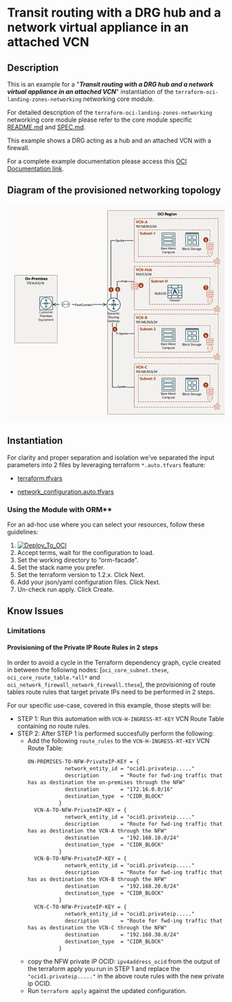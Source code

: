 <!-- BEGIN_TF_DOCS -->
# Transit routing with a DRG hub and a network virtual appliance in an attached VCN 

## Description

This is an example for a "***Transit routing with a DRG hub and a network virtual appliance in an attached VCN***" instantiation of the ```terraform-oci-landing-zones-networking``` networking core module.

For detailed description of the ```terraform-oci-landing-zones-networking``` networking core module please refer to the core module specific [README.md](../../README.md) and [SPEC.md](../../SPEC.md).

This example shows a DRG acting as a hub and an attached VCN with a firewall.

For a complete example documentation please access this [OCI Documentation link](https://docs.public.oneportal.content.oci.oraclecloud.com/en-us/iaas/Content/Network/Tasks/scenario_g.htm#scenario_g__onramp_example).

## Diagram of the provisioned networking topology

![](diagrams/network_transit_detailed_layout_2021.png)

## Instantiation

For clarity and proper separation and isolation we've separated the input parameters into 2 files by leveraging terraform ```*.auto.tfvars``` feature:

- [terraform.tfvars](./terraform.tfvars.template)


- [network_configuration.auto.tfvars](./network_configuration.auto.tfvars)

### Using the Module with ORM**

For an ad-hoc use where you can select your resources, follow these guidelines:
1. [![Deploy_To_OCI](../../images/DeployToOCI.svg)](https://cloud.oracle.com/resourcemanager/stacks/create?zipUrl=https://github.com/oracle-quickstart/terraform-oci-cis-landing-zone-networking/archive/refs/heads/main.zip&zipUrlVariables={"input_config_file_url":"https://raw.githubusercontent.com/oracle-quickstart/terraform-oci-cis-landing-zone-networking/main/examples/TransitRouting-DRGHub-NFW/input-configs-standards-options/network_configuration.yaml"})
2. Accept terms,  wait for the configuration to load. 
3. Set the working directory to “orm-facade”. 
4. Set the stack name you prefer.
5. Set the terraform version to 1.2.x. Click Next. 
6. Add your json/yaml configuration files. Click Next.
8. Un-check run apply. Click Create.

## Know Issues

### Limitations

#### Provisioning of the Private IP Route Rules in 2 steps

In order to avoid a cycle in the Terraform dependency graph, cycle created in between the folloiwng nodes: [```oci_core_subnet.these```, ```oci_core_route_table.*all*``` and ```oci_network_firewall_network_firewall.these```], the provisioning of route tables route rules that target private IPs need to be performed in 2 steps.

For our specific use-case, covered in this example, those stepts will be:

- STEP 1: Run this automation with ```VCN-H-INGRESS-RT-KEY``` VCN Route Table containing no route rules. 
- STEP 2: After STEP 1 is performed succesfully perform the following:
    - Add the following ```route_rules``` to the ```VCN-H-INGRESS-RT-KEY``` VCN Route Table:
      ```
      ON-PREMISES-TO-NFW-PrivateIP-KEY = {
                  network_entity_id = "ocid1.privateip....." 
                  description       = "Route for fwd-ing traffic that has as destination the on-premises through the NFW"
                  destination       = "172.16.0.0/16"
                  destination_type  = "CIDR_BLOCK"
                }
        VCN-A-TO-NFW-PrivateIP-KEY = {
                  network_entity_id = "ocid1.privateip....."
                  description       = "Route for fwd-ing traffic that has as destination the VCN-A through the NFW"
                  destination       = "192.168.10.0/24"
                  destination_type  = "CIDR_BLOCK"
                }
        VCN-B-TO-NFW-PrivateIP-KEY = {
                  network_entity_id = "ocid1.privateip....."
                  description       = "Route for fwd-ing traffic that has as destination the VCN-B through the NFW"
                  destination       = "192.168.20.0/24"
                  destination_type  = "CIDR_BLOCK"
                }
        VCN-C-TO-NFW-PrivateIP-KEY = {
                  network_entity_id = "ocid1.privateip....."
                  description       = "Route for fwd-ing traffic that has as destination the VCN-C through the NFW"
                  destination       = "192.168.30.0/24"
                  destination_type  = "CIDR_BLOCK"
                }
      ```
    - copy the NFW private IP OCID: ```ipv4address_ocid``` from the output of the terraform apply you run in STEP 1 and replace the ```"ocid1.privateip....."``` in the above route rules with the new private ip OCID.
    - Run ```terraform apply``` against the updated configuration.


